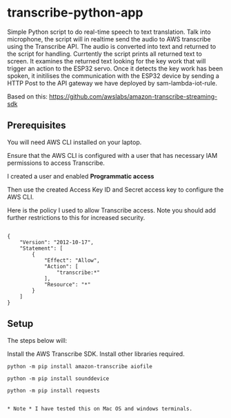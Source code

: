 # transcribe-python-app


Simple Python script to do real-time speech to text translation. Talk into microphone, the script will in realtime send the audio to AWS transcribe using the Transcribe API. The audio is converted into text and returned to the script for handling. Currtently the script prints all returned text to screen. It examines the returned text looking for the key work that will trigger an action to the ESP32 servo. Once it detects the key work has been spoken, it initilises the communication with the ESP32 device by sending a HTTP Post to the API gateway we have deployed by sam-lambda-iot-rule.

Based on this: https://github.com/awslabs/amazon-transcribe-streaming-sdk

## Prerequisites

You will need AWS CLI installed on your laptop. 

Ensure that the AWS CLI is configured with a user that has necessary IAM permissions to access Transcribe. 

I created a user and enabled **Programmatic access**

Then use the created Access Key ID and Secret access key to configure the AWS CLI. 

Here is the policy I used to allow Transcribe access. Note you should add further restrictions to this for increased security.

```

{
    "Version": "2012-10-17",
    "Statement": [
        {
            "Effect": "Allow",
            "Action": [
                "transcribe:*"
            ],
            "Resource": "*"
        }
    ]
}

```



## Setup

The steps below will:

Install the AWS Transcribe SDK. 
Install other libraries required. 

```
python -m pip install amazon-transcribe aiofile

python -m pip install sounddevice

python -m pip install requests


* Note * I have tested this on Mac OS and windows terminals. 



